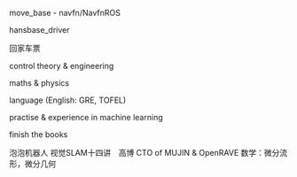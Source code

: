 move_base - navfn/NavfnROS

hansbase_driver

回家车票








control theory & engineering

maths & physics

language (English: GRE, TOFEL)






practise & experience in machine learning






finish the books







泡泡机器人
视觉SLAM十四讲　高博
CTO of MUJIN & OpenRAVE
数学：微分流形，微分几何
